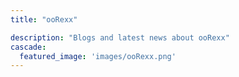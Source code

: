 ```yaml
---
title: "ooRexx"

description: "Blogs and latest news about ooRexx"
cascade:
  featured_image: 'images/ooRexx.png'
---
```

